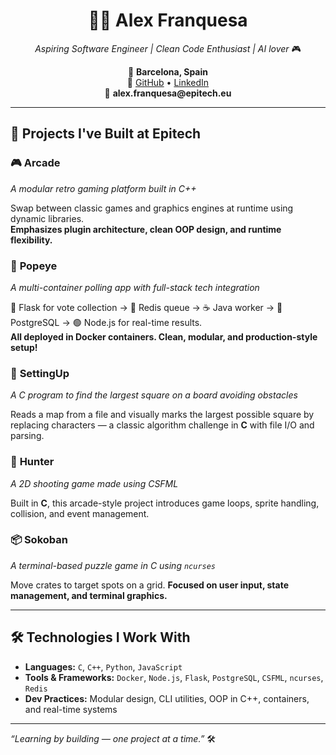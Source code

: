   <h1 align="center">👨‍💻 <strong>Alex Franquesa</strong></h1>
  <p align="center"><em>Aspiring Software Engineer | Clean Code Enthusiast | AI lover</em> 🎮</p>

  <p align="center">
    📍 <strong>Barcelona, Spain</strong><br>
    🔗 <a href="https://github.com/alexfranquesa">GitHub</a> • 
    <a href="https://www.linkedin.com/in/alex-franquesa-cardenal-7a4a93254/">LinkedIn</a><br>
    📧 <strong>alex.franquesa@epitech.eu</strong>
  </p>

  <hr>

  <h2>🚧 Projects I've Built at Epitech</h2>

  <h3>🎮 <strong>Arcade</strong></h3>
  <p><em>A modular retro gaming platform built in C++</em></p>
  <p>
    Swap between classic games and graphics engines at runtime using dynamic libraries.<br>
    <strong>Emphasizes plugin architecture, clean OOP design, and runtime flexibility.</strong>
  </p>

  <h3>🐳 <strong>Popeye</strong></h3>
  <p><em>A multi-container polling app with full-stack tech integration</em></p>
  <p>
    🐍 Flask for vote collection → 🧠 Redis queue → ☕ Java worker → 🐘 PostgreSQL → 🟢 Node.js for real-time results.<br>
    <strong>All deployed in Docker containers. Clean, modular, and production-style setup!</strong>
  </p>

  <h3>🧩 <strong>SettingUp</strong></h3>
  <p><em>A C program to find the largest square on a board avoiding obstacles</em></p>
  <p>
    Reads a map from a file and visually marks the largest possible square by replacing characters — 
    a classic algorithm challenge in <strong>C</strong> with file I/O and parsing.
  </p>

  <h3>🏹 <strong>Hunter</strong></h3>
  <p><em>A 2D shooting game made using CSFML</em></p>
  <p>
    Built in <strong>C</strong>, this arcade-style project introduces game loops, sprite handling, collision, and event management.
  </p>

  <h3>📦 <strong>Sokoban</strong></h3>
  <p><em>A terminal-based puzzle game in C using <code>ncurses</code></em></p>
  <p>
    Move crates to target spots on a grid. <strong>Focused on user input, state management, and terminal graphics.</strong>
  </p>

  <hr>

  <h2>🛠️ Technologies I Work With</h2>
  <ul>
    <li><strong>Languages:</strong> <code>C</code>, <code>C++</code>, <code>Python</code>, <code>JavaScript</code></li>
    <li><strong>Tools & Frameworks:</strong> <code>Docker</code>, <code>Node.js</code>, <code>Flask</code>, <code>PostgreSQL</code>, <code>CSFML</code>, <code>ncurses</code>, <code>Redis</code></li>
    <li><strong>Dev Practices:</strong> Modular design, CLI utilities, OOP in C++, containers, and real-time systems</li>
  </ul>

  <hr>

  <p><em>“Learning by building — one project at a time.”</em> 🛠️</p>
